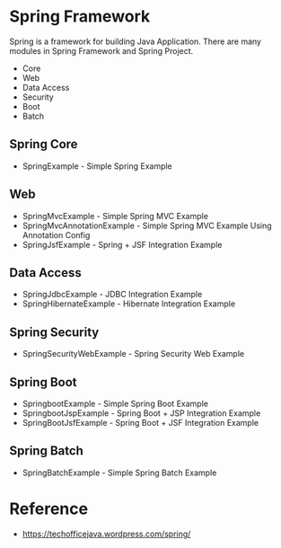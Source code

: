 # Spring Framework

Spring is a framework for building Java Application. There are many modules in Spring Framework and Spring Project. 
* Core
* Web
* Data Access
* Security
* Boot
* Batch

## Spring Core
- SpringExample - Simple Spring Example

## Web
- SpringMvcExample - Simple Spring MVC Example
- SpringMvcAnnotationExample - Simple Spring MVC Example Using Annotation Config
- SpringJsfExample - Spring + JSF Integration Example

## Data Access
- SpringJdbcExample - JDBC Integration Example
- SpringHibernateExample - Hibernate Integration Example

## Spring Security
- SpringSecurityWebExample - Spring Security Web Example

## Spring Boot 
- SpringbootExample - Simple Spring Boot Example
- SpringbootJspExample - Spring Boot + JSP Integration Example
- SpringBootJsfExample - Spring Boot + JSF Integration Example

## Spring Batch
- SpringBatchExample - Simple Spring Batch Example

# Reference
* https://techofficejava.wordpress.com/spring/
